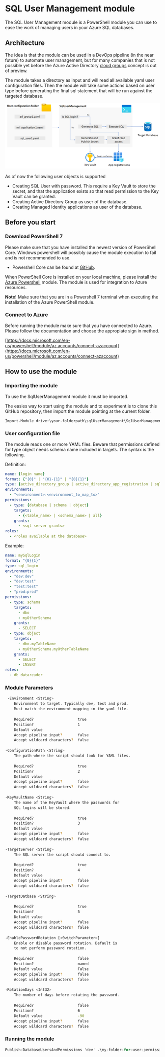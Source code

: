 # SQL User Management module

The SQL User Management module is a PowerShell module you can use to ease the work of managing users in your Azure SQL databases.

## Architecture

The idea is that the module can be used in a DevOps pipeline (in the near future) to automate user management, but for many companies that is not possible yet before the Azure Active Directory [cloud groups](https://docs.microsoft.com/en-us/azure/active-directory/roles/groups-concept) concept is out of preview.

The module takes a directory as input and will read all available yaml user configuration files. Then the module will take some actions based on user type before generating the final sql statement that will be run against the targeted database.

![architecture image](./overview.png)

As of now the following user objects is supported

- Creating SQL User with password. This require a Key Vault to store the secret, and that the application exists so that read permission to the Key Vault can be granted.
- Creating Active Directory Group as user of the database.
- Creating Managed Identity applications as user of the database.

## Before you start

### Download PowerShell 7

Please make sure that you have installed the newest version of PowerShell Core. Windows powershell will possibly cause the module execution to fail and is not recommended to use.

- Powershell Core can be found at [GitHub](https://github.com/PowerShell/PowerShell/releases).

When PowerShell Core is installed on your local machine, please install the [Azure Powershell](https://docs.microsoft.com/en-us/powershell/azure/install-az-ps?#install-for-current-user) module. The module is used for integration to Azure resources.

**Note!** Make sure that you are in a Powershell 7 terminal when executing the installation of the Azure PowerShell module.

### Connect to Azure

Before running the module make sure that you have connected to Azure. Please follow the documentation and choose the appropiate sign in method.

[https://docs.microsoft.com/en-us/powershell/module/az.accounts/connect-azaccount](https://docs.microsoft.com/en-us/powershell/module/az.accounts/connect-azaccount)

## How to use the module

### Importing the module

To use the SqlUserManagement module it must be imported.

The easies way to start using the module and to experiment is to clone this  GitHub repository, then import the module pointing at the current folder.

```ps
Import-Module drive:\your-folderpath\sqlUserManagement\SqlUserManagement -Force
```

### User configuration file

The module reads one or more YAML files. Beware that permissions defined for type object needs schema name included in targets.
The syntax is the following.

Definition:

```yaml
name: {login name}
format: {"{0}" | "{0}-{1}" | "{0}{1}"}
type: {active_directory_group | active_directory_app_registration | sql_login}
environments:
  - "<environment>:<environment_to_map_to>"
permissions:
  - type: {database | schema | object}
    targets:
      - {<table_name> | <schema_name> | all}
    grants:
      - <sql server grants>
roles:
  - <roles available at the database>
```

Example:

```yaml
name: mySqlLogin
format: "{0}{1}"
type: sql_login
environments:
  - "dev:dev"
  - "dev:test"
  - "test:test"
  - "prod:prod"
permissions:
  - type: schema
    targets:
      - dbo
      - myOtherSchema
    grants:
      - SELECT
  - type: object
    targets:
      - dbo.myTableName
      - myOtherSchema.myOtherTableName
    grants:
      - SELECT
      - INSERT
roles:
  - db_datareader
```

### Module Parameters

```sh
 -Environment <String>
    Environment to target. Typically dev, test and prod.
    Must match the environment mapping in the yaml file.

    Required?                    true
    Position?                    1
    Default value
    Accept pipeline input?       false
    Accept wildcard characters?  false

-ConfigurationPath <String>
    The path where the script should look for YAML files.

    Required?                    true
    Position?                    2
    Default value
    Accept pipeline input?       false
    Accept wildcard characters?  false

-KeyVaultName <String>
    The name of the KeyVault where the passwords for
    SQL logins will be stored.

    Required?                    true
    Position?                    3
    Default value
    Accept pipeline input?       false
    Accept wildcard characters?  false

-TargetServer <String>
    The SQL server the script should connect to.

    Required?                    true
    Position?                    4
    Default value
    Accept pipeline input?       false
    Accept wildcard characters?  false

-TargetDatbase <String>

    Required?                    true
    Position?                    5
    Default value
    Accept pipeline input?       false
    Accept wildcard characters?  false

-EnablePasswordRotation [<SwitchParameter>]
    Enable or disable password rotation. Default is
    to not perform password rotation.

    Required?                    false
    Position?                    named
    Default value                False
    Accept pipeline input?       false
    Accept wildcard characters?  false

-RotationDays <Int32>
    The number of days before rotating the password.

    Required?                    false
    Position?                    6
    Default value                -90
    Accept pipeline input?       false
    Accept wildcard characters?  false
```

### Running the module

```ps
Publish-DatabaseUsersAndPermissions 'dev' .\my-folder-for-user-permission\ myKeyVaultName myTargetSqlServer myTargetDatabase
```


